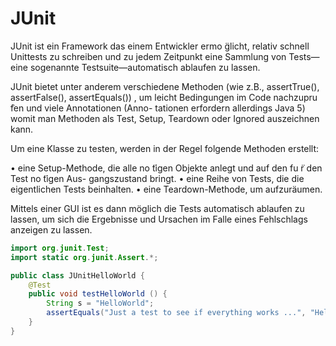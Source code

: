 # JUnit

JUnit ist ein Framework das einem Entwickler ermo ̈glicht, relativ schnell Unittests zu schreiben und zu jedem Zeitpunkt eine Sammlung von Tests—eine sogenannte Testsuite—automatisch ablaufen zu lassen.

JUnit bietet unter anderem verschiedene Methoden (wie z.B., assertTrue(), assertFalse(), assertEquals()) , um leicht Bedingungen im Code nachzupru ̈fen und viele Annotationen (Anno- tationen erfordern allerdings Java 5) womit man Methoden als Test, Setup, Teardown oder Ignored auszeichnen kann.

Um eine Klasse zu testen, werden in der Regel folgende Methoden erstellt:

• eine Setup-Methode, die alle no ̈tigen Objekte anlegt und auf den fu ̈r den Test no ̈tigen Aus- gangszustand bringt.
• eine Reihe von Tests, die die eigentlichen Tests beinhalten.
• eine Teardown-Methode, um aufzuräumen.

Mittels einer GUI ist es dann möglich die Tests automatisch ablaufen zu lassen, um sich die Ergebnisse und Ursachen im Falle eines Fehlschlags anzeigen zu lassen.

```Java
import org.junit.Test;
import static org.junit.Assert.*;

public class JUnitHelloWorld { 
	@Test
	public void testHelloWorld () {
		String s = "HelloWorld";
		assertEquals("Just a test to see if everything works ...", "HelloWorld", s);
	} 
}
```